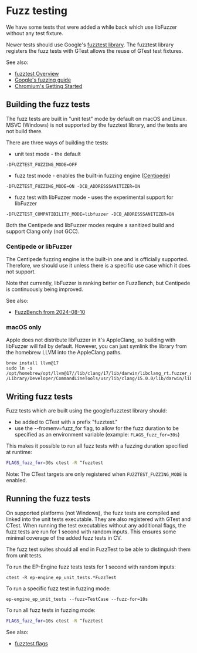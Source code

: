 # Fuzz testing

We have some tests that were added a while back which use libFuzzer without any
test fixture.

Newer tests should use Google's [fuzztest library](https://github.com/google/fuzztest).
The fuzztest library registers the fuzz tests with GTest allows the reuse of
GTest test fixtures.

See also:
- [fuzztest Overview](https://github.com/google/fuzztest/blob/main/doc/overview.md)
- [Google's fuzzing guide](https://github.com/google/fuzzing/blob/master/docs/why-fuzz.md)
- [Chromium's Getting Started](https://chromium.googlesource.com/chromium/src/+/main/testing/libfuzzer/getting_started.md)

## Building the fuzz tests

The fuzz tests are built in "unit test" mode by default on macOS and Linux.
MSVC (Windows) is not supported by the fuzztest library, and the tests are not
build there.

There are three ways of building the tests:
 - unit test mode - the default
 ```
-DFUZZTEST_FUZZING_MODE=OFF
 ```
 - fuzz test mode - enables the built-in fuzzing engine ([Centipede](https://github.com/google/fuzztest/blob/main/centipede/README.md))
 ```
-DFUZZTEST_FUZZING_MODE=ON -DCB_ADDRESSSANITIZER=ON
 ```
 - fuzz test with libFuzzer mode - uses the experimental support for libFuzzer
 ```
-DFUZZTEST_COMPATIBILITY_MODE=libfuzzer -DCB_ADDRESSSANITIZER=ON
 ```

Both the Centipede and libFuzzer modes require a sanitized build and support
Clang only (not GCC).

### Centipede or libFuzzer

The Centipede fuzzing engine is the built-in one and is officially supported.
Therefore, we should use it unless there is a specific use case which it does
not support.

Note that currently, libFuzzer is ranking better on FuzzBench, but Centipede is
continuously being improved.

See also:
 - [FuzzBench from 2024-08-10](https://www.fuzzbench.com/reports/2024-08-10-test/index.html)

### macOS only

Apple does not distribute libFuzzer in it's AppleClang, so building with
libFuzzer will fail by default. However, you can just symlink the library
from the homebrew LLVM into the AppleClang paths.

```
brew install llvm@17
sudo ln -s /opt/homebrew/opt/llvm@17//lib/clang/17/lib/darwin/libclang_rt.fuzzer_osx.a /Library/Developer/CommandLineTools/usr/lib/clang/15.0.0/lib/darwin/libclang_rt.fuzzer_osx.a
```

## Writing fuzz tests

Fuzz tests which are built using the google/fuzztest library should:
 - be added to CTest with a prefix "fuzztest."
 - use the --fromenv=fuzz_for flag, to allow for the fuzz duration to be
 specified as an environment variable (example: `FLAGS_fuzz_for=30s`)

This makes it possible to run all fuzz tests with a fuzzing duration specified
at runtime:
```sh
FLAGS_fuzz_for=30s ctest -R ^fuzztest
```

Note: The CTest targets are only registered when `FUZZTEST_FUZZING_MODE` is
enabled.

## Running the fuzz tests

On supported platforms (not Windows), the fuzz tests are compiled and linked
into the unit tests executable. They are also registered with GTest and CTest.
When running the test executables without any additional flags, the fuzz tests
are run for 1 second with random inputs. This ensures some minimal coverage of
the added fuzz tests in CV.

The fuzz test suites should all end in FuzzTest to be able to distinguish them
from unit tests.

To run the EP-Engine fuzz tests tests for 1 second with random inputs:
```
ctest -R ep-engine_ep_unit_tests.*FuzzTest
```

To run a specific fuzz test in fuzzing mode:
```
ep-engine_ep_unit_tests --fuzz=TestCase --fuzz-for=10s
```

To run all fuzz tests in fuzzing mode:
```sh
FLAGS_fuzz_for=10s ctest -R ^fuzztest
```

See also:
- [fuzztest flags](https://github.com/google/fuzztest/blob/main/doc/flags-reference.md)
